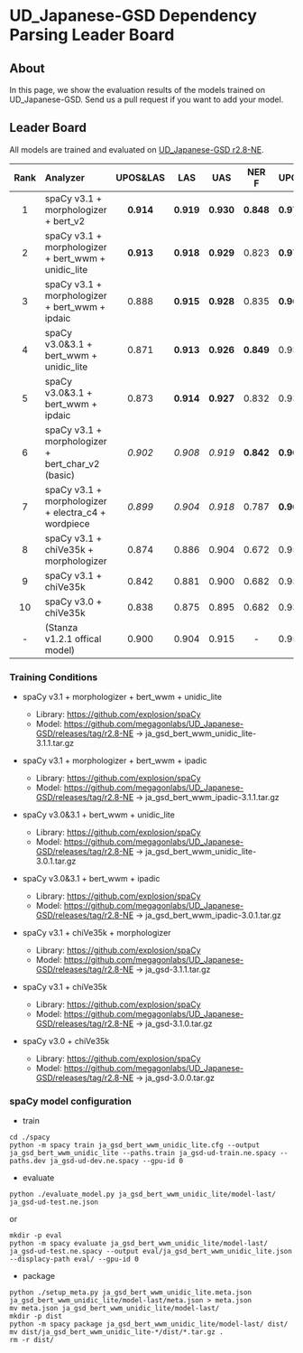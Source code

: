 # UD_Japanese-GSD Dependency Parsing Leader Board

## About
In this page, we show the evaluation results of the models trained on UD_Japanese-GSD.
Send us a pull request if you want to add your model.

## Leader Board

All models are trained and evaluated on [UD_Japanese-GSD r2.8-NE](https://github.com/megagonlabs/UD_Japanese-GSD/releases/tag/r2.8-NE).

|Rank| Analyzer                                            | UPOS&LAS|   LAS   |   UAS   |  NER F  |  UPOS   | TOKENIZE|
|:---:|:--- |:---:|:---:|:---:|:---:|:---:|:---:|
|  1 | spaCy v3.1 + morphologizer + bert_v2                |**0.914**|**0.919**|**0.930**|**0.848**|**0.971**|**0.981**|
|  2 | spaCy v3.1 + morphologizer + bert_wwm + unidic_lite |**0.913**|**0.918**|**0.929**|  0.823  |**0.970**|**0.981**|
|  3 | spaCy v3.1 + morphologizer + bert_wwm + ipdaic      |  0.888  |**0.915**|**0.928**|  0.835  |**0.968**|**0.981**|
|  4 | spaCy v3.0&3.1 + bert_wwm + unidic_lite             |  0.871  |**0.913**|**0.926**|**0.849**|  0.934  |**0.981**|
|  5 | spaCy v3.0&3.1 + bert_wwm + ipdaic                  |  0.873  |**0.914**|**0.927**|  0.832  |  0.934  |**0.981**|
|  6 | spaCy v3.1 + morphologizer + bert_char_v2 (basic)   | *0.902* | *0.908* | *0.919* |**0.842**|**0.968**|**0.981**|
|  7 | spaCy v3.1 + morphologizer + electra_c4 + wordpiece | *0.899* | *0.904* | *0.918* |  0.787  |**0.968**|**0.981**|
|  8 | spaCy v3.1 + chiVe35k + morphologizer               |  0.874  |  0.886  |  0.904  |  0.672  |  0.955  |**0.981**|
|  9 | spaCy v3.1 + chiVe35k                               |  0.842  |  0.881  |  0.900  |  0.682  |  0.934  |**0.981**|
| 10 | spaCy v3.0 + chiVe35k                               |  0.838  |  0.875  |  0.895  |  0.682  |  0.934  |**0.981**|
|  - | (Stanza v1.2.1 offical model)                       |  0.900  |  0.904  |  0.915  |    -    |  0.956  |  0.969  |

### Training Conditions

- spaCy v3.1 + morphologizer + bert_wwm + unidic_lite
  - Library: https://github.com/explosion/spaCy
  - Model: https://github.com/megagonlabs/UD_Japanese-GSD/releases/tag/r2.8-NE -> ja_gsd_bert_wwm_unidic_lite-3.1.1.tar.gz

- spaCy v3.1 + morphologizer + bert_wwm + ipadic
  - Library: https://github.com/explosion/spaCy
  - Model: https://github.com/megagonlabs/UD_Japanese-GSD/releases/tag/r2.8-NE -> ja_gsd_bert_wwm_ipadic-3.1.1.tar.gz

- spaCy v3.0&3.1 + bert_wwm + unidic_lite
  - Library: https://github.com/explosion/spaCy
  - Model: https://github.com/megagonlabs/UD_Japanese-GSD/releases/tag/r2.8-NE -> ja_gsd_bert_wwm_unidic_lite-3.0.1.tar.gz

- spaCy v3.0&3.1 + bert_wwm + ipadic
  - Library: https://github.com/explosion/spaCy
  - Model: https://github.com/megagonlabs/UD_Japanese-GSD/releases/tag/r2.8-NE -> ja_gsd_bert_wwm_ipadic-3.0.1.tar.gz

- spaCy v3.1 + chiVe35k + morphologizer
  - Library: https://github.com/explosion/spaCy
  - Model: https://github.com/megagonlabs/UD_Japanese-GSD/releases/tag/r2.8-NE -> ja_gsd-3.1.1.tar.gz

- spaCy v3.1 + chiVe35k
  - Library: https://github.com/explosion/spaCy
  - Model: https://github.com/megagonlabs/UD_Japanese-GSD/releases/tag/r2.8-NE -> ja_gsd-3.1.0.tar.gz

- spaCy v3.0 + chiVe35k
  - Library: https://github.com/explosion/spaCy
  - Model: https://github.com/megagonlabs/UD_Japanese-GSD/releases/tag/r2.8-NE -> ja_gsd-3.0.0.tar.gz

### spaCy model configuration

- train
```console
cd ./spacy
python -m spacy train ja_gsd_bert_wwm_unidic_lite.cfg --output ja_gsd_bert_wwm_unidic_lite --paths.train ja_gsd-ud-train.ne.spacy --paths.dev ja_gsd-ud-dev.ne.spacy --gpu-id 0
```
- evaluate
```console
python ./evaluate_model.py ja_gsd_bert_wwm_unidic_lite/model-last/ ja_gsd-ud-test.ne.json
```
or
```console
mkdir -p eval
python -m spacy evaluate ja_gsd_bert_wwm_unidic_lite/model-last/ ja_gsd-ud-test.ne.spacy --output eval/ja_gsd_bert_wwm_unidic_lite.json --displacy-path eval/ --gpu-id 0
```
- package
```console
python ./setup_meta.py ja_gsd_bert_wwm_unidic_lite.meta.json ja_gsd_bert_wwm_unidic_lite/model-last/meta.json > meta.json
mv meta.json ja_gsd_bert_wwm_unidic_lite/model-last/
mkdir -p dist
python -m spacy package ja_gsd_bert_wwm_unidic_lite/model-last/ dist/
mv dist/ja_gsd_bert_wwm_unidic_lite-*/dist/*.tar.gz .
rm -r dist/
```
